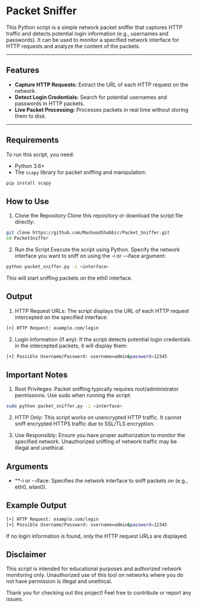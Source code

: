 # Packet Sniffer

This Python script is a simple network packet sniffer that captures HTTP traffic and detects potential login information (e.g., usernames and passwords). It can be used to monitor a specified network interface for HTTP requests and analyze the content of the packets.

---

## Features

- **Capture HTTP Requests:** Extract the URL of each HTTP request on the network.
- **Detect Login Credentials:** Search for potential usernames and passwords in HTTP packets.
- **Live Packet Processing:** Processes packets in real time without storing them to disk.

---

## Requirements

To run this script, you need:
- Python 3.6+
- The `scapy` library for packet sniffing and manipulation:
```bash
pip install scapy
```

## How to Use
1. Clone the Repository
Clone this repository or download the script file directly:

```bash
git clone https://github.com/MashoodShabbir/Packet_Sniffer.git
cd PacketSniffer
```

2. Run the Script
Execute the script using Python. Specify the network interface you want to sniff on using the -i or --iface argument:

```bash
python packet_sniffer.py -i <interface>
```
This will start sniffing packets on the eth0 interface.

## Output
1. HTTP Request URLs:
The script displays the URL of each HTTP request intercepted on the specified interface:

```bash
[+] HTTP Request: example.com/login
```
2. Login Information (if any):
If the script detects potential login credentials in the intercepted packets, it will display them:

```bash
[+] Possible Username/Password: username=admin&password=12345
```
## Important Notes
1. Root Privileges:
Packet sniffing typically requires root/administrator permissions. Use sudo when running the script:

```bash
sudo python packet_sniffer.py -i <interface>
```
2. HTTP Only:
This script works on unencrypted HTTP traffic. It cannot sniff encrypted HTTPS traffic due to SSL/TLS encryption.

3. Use Responsibly:
Ensure you have proper authorization to monitor the specified network. Unauthorized sniffing of network traffic may be illegal and unethical.

## Arguments
- **-i or --iface: Specifies the network interface to sniff packets on (e.g., eth0, wlan0).

## Example Output
```bash
[+] HTTP Request: example.com/login
[+] Possible Username/Password: username=admin&password=12345
```
If no login information is found, only the HTTP request URLs are displayed.

## Disclaimer
This script is intended for educational purposes and authorized network monitoring only. Unauthorized use of this tool on networks where you do not have permission is illegal and unethical.

Thank you for checking out this project! Feel free to contribute or report any issues.

